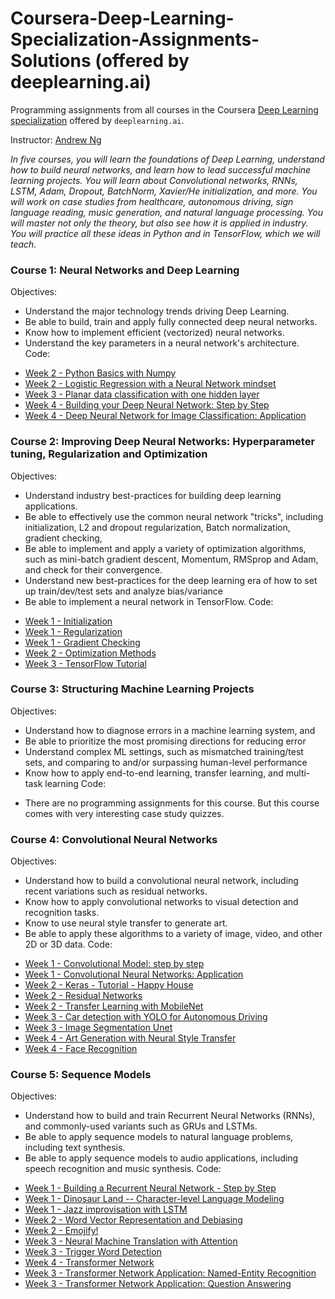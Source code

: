 # Coursera-Deep-Learning-Specialization-Assignments-Solutions (offered by deeplearning.ai)

Programming assignments from all courses in the Coursera [Deep Learning specialization](https://www.coursera.org/specializations/deep-learning) offered by `deeplearning.ai`.

Instructor: [Andrew Ng](http://www.andrewng.org/)

*In five courses, you will learn the foundations of Deep Learning, understand how to build neural networks, and learn how to lead successful machine learning projects. You will learn about Convolutional networks, RNNs, LSTM, Adam, Dropout, BatchNorm, Xavier/He initialization, and more. You will work on case studies from healthcare, autonomous driving, sign language reading, music generation, and natural language processing. You will master not only the theory, but also see how it is applied in industry. You will practice all these ideas in Python and in TensorFlow, which we will teach.*


### Course 1: Neural Networks and Deep Learning
 Objectives:
  + Understand the major technology trends driving Deep Learning.
  + Be able to build, train and apply fully connected deep neural networks. 
  + Know how to implement efficient (vectorized) neural networks. 
  + Understand the key parameters in a neural network's architecture. 
 Code:
  - [Week 2 - Python Basics with Numpy]()
  - [Week 2 - Logistic Regression with a Neural Network mindset]()
  - [Week 3 - Planar data classification with one hidden layer]()
  - [Week 4 - Building your Deep Neural Network: Step by Step]()
  - [Week 4 - Deep Neural Network for Image Classification: Application]()

### Course 2: Improving Deep Neural Networks: Hyperparameter tuning, Regularization and Optimization
 Objectives:  
  + Understand industry best-practices for building deep learning applications. 
  + Be able to effectively use the common neural network "tricks", including initialization, L2 and dropout regularization, Batch normalization, gradient checking, 
  + Be able to implement and apply a variety of optimization algorithms, such as mini-batch gradient descent, Momentum, RMSprop and Adam, and check for their convergence. 
  + Understand new best-practices for the deep learning era of how to set up train/dev/test sets and analyze bias/variance
  + Be able to implement a neural network in TensorFlow. 
Code:
  - [Week 1 - Initialization]()
  - [Week 1 - Regularization]()
  - [Week 1 - Gradient Checking]()
  - [Week 2 - Optimization Methods]()
  - [Week 3 - TensorFlow Tutorial]()

### Course 3: Structuring Machine Learning Projects
Objectives:  
  + Understand how to diagnose errors in a machine learning system, and 
  + Be able to prioritize the most promising directions for reducing error
  + Understand complex ML settings, such as mismatched training/test sets, and comparing to and/or surpassing human-level performance
  + Know how to apply end-to-end learning, transfer learning, and multi-task learning
Code:
  - There are no programming assignments for this course. But this course comes with very interesting case study quizzes.
  
### Course 4: Convolutional Neural Networks
 Objectives:  
  + Understand how to build a convolutional neural network, including recent variations such as residual networks.
  + Know how to apply convolutional networks to visual detection and recognition tasks.
  + Know to use neural style transfer to generate art.
  + Be able to apply these algorithms to a variety of image, video, and other 2D or 3D data.
Code:
  - [Week 1 - Convolutional Model: step by step]()
  - [Week 1 - Convolutional Neural Networks: Application]()
  - [Week 2 - Keras - Tutorial - Happy House]()
  - [Week 2 - Residual Networks]()
  - [Week 2 - Transfer Learning with MobileNet]()
  - [Week 3 - Car detection with YOLO for Autonomous Driving]()
  - [Week 3 - Image Segmentation Unet]()
  - [Week 4 - Art Generation with Neural Style Transfer]()
  - [Week 4 - Face Recognition]()  
### Course 5: Sequence Models
Objectives:
  + Understand how to build and train Recurrent Neural Networks (RNNs), and commonly-used variants such as GRUs and LSTMs.
  + Be able to apply sequence models to natural language problems, including text synthesis. 
  + Be able to apply sequence models to audio applications, including speech recognition and music synthesis.
Code:
  - [Week 1 - Building a Recurrent Neural Network - Step by Step]()
  - [Week 1 - Dinosaur Land -- Character-level Language Modeling]()
  - [Week 1 - Jazz improvisation with LSTM]()
  - [Week 2 - Word Vector Representation and Debiasing]()
  - [Week 2 - Emojify!]()
  - [Week 3 - Neural Machine Translation with Attention]()
  - [Week 3 - Trigger Word Detection]()
  - [Week 4 - Transformer Network]()
  - [Week 3 - Transformer Network Application: Named-Entity Recognition]()
  - [Week 3 - Transformer Network Application: Question Answering]()
